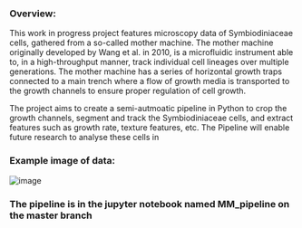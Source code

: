 ### Overview:
This work in progress project features microscopy data of Symbiodiniaceae cells, gathered from a so-called mother machine. The mother machine originally developed by Wang et al. in 2010, is a microfluidic instrument able to, in a high-throughput manner, track individual cell lineages over multiple generations. The mother machine has a series of horizontal growth traps connected to a main trench where a flow of growth media is transported to the growth channels to ensure proper regulation of cell growth. 

The project aims to create a semi-autmoatic pipeline in Python to crop the growth channels, segment and track the Symbiodiniaceae cells, and extract features such as growth rate, texture features, etc. 
The Pipeline will enable future research to analyse these cells in 


### Example image of data:

![image](https://github.com/michaelkin1/Master_Thesis_Symbiodinium_Michael_Kinsella/assets/128709384/bd712502-eded-4688-8efb-4c7a97aec15c)


### The pipeline is in the jupyter notebook named MM_pipeline on the master branch 
